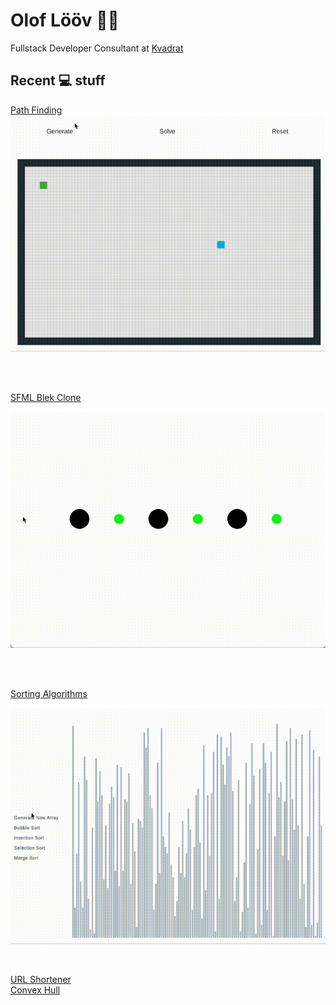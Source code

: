 # Olof Lööv :scientist:

Fullstack Developer Consultant at [Kvadrat](https://kvadrat.se)



## Recent :computer: stuff
[Path Finding](https://olofloov.github.io/path-finding/)
<br />
![Pathfinding](https://github.com/OlofLoov/OlofLoov/blob/master/pathfinding.gif)

<br />
<br />

[SFML Blek Clone](https://github.com/OlofLoov/sfml-blek-clone/)
<br />

![SFML Blek Clone](https://github.com/OlofLoov/OlofLoov/blob/master/blek-clone.gif)

<br />
<br />

[Sorting Algorithms](https://olofloov.github.io/sorting-algorithms/)
<br />

![Sorting Algorithms](https://github.com/OlofLoov/OlofLoov/blob/master/sort.gif)
<br />

<br />

[URL Shortener](https://github.com/OlofLoov/URL-shortener/)
<br />
[Convex Hull](https://olofloov.github.io/convex-hull/)
